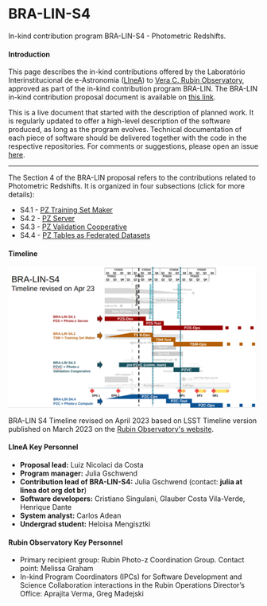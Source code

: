 # BRA-LIN-S4     

In-kind contribution program BRA-LIN-S4 - Photometric Redshifts.

#### Introduction

This page describes the in-kind contributions offered by the Laboratório Interinstitucional de e-Astronomia ([LIneA](http://www.linea.org.br)) to [Vera C. Rubin Observatory](https://www.lsst.org/), approved as part of the in-kind contribution program BRA-LIN. The BRA-LIN in-kind contribution proposal document is available on [this link](https://docs.google.com/document/d/1JWUG2vxxPD1DwrbQsZwI1q_2lk2TIGnHGHNbaq2zAbk/edit?usp=sharing). 

This is a live document that started with the description of planned work. It is regularly updated to offer a high-level description of the software produced, as long as the program evolves. Technical documentation of each piece of software should be delivered together with the code in the respective repositories. For comments or suggestions, please open an issue [here](https://github.com/linea-it/pz-lsst-inkind-doc/issues). 

*** 

The Section 4 of the BRA-LIN proposal refers to the contributions related to Photometric Redshifts. It is organized in four subsections (click for more details):  

* S4.1 - [PZ Training Set Maker](s4_1.md)
* S4.2 - [PZ Server](s4_2.md) 
* S4.3 - [PZ Validation Cooperative](s4_3.md)
* S4.4 - [PZ Tables as Federated Datasets](s4_4.md) 


#### Timeline



![BRA-LIN Timeline](BRA-LIN-S4_Timeline_v_Apr23.png)

BRA-LIN S4 Timeline revised on April 2023 based on LSST Timeline version published on March 2023 on the [Rubin Observatory's website](https://gallery.lsst.org/bp/#/folder/2358063/64810213).

#### LIneA Key Personnel

- **Proposal lead:** Luiz Nicolaci da Costa
- **Program manager:** Julia Gschwend
- **Contribution lead of BRA-LIN-S4:** Julia Gschwend (contact: **julia at linea dot org dot br**)
- **Software developers:** Cristiano Singulani, Glauber Costa Vila-Verde, Henrique Dante 
- **System analyst:** Carlos Adean
- **Undergrad student:** Heloisa Mengisztki

#### Rubin Observatory Key Personnel

- Primary recipient group: Rubin Photo-z Coordination Group. Contact point: Melissa Graham  
- In-kind Program Coordinators (IPCs) for Software Development and Science Collaboration interactions in the Rubin Operations Director’s Office: Aprajita Verma, Greg Madejski
